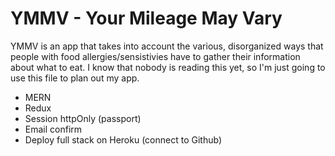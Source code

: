 # YMMV - Your Mileage May Vary

YMMV is an app that takes into account the various, disorganized ways that people with food allergies/sensistivies have to gather their information about what to eat. I know that nobody is reading this yet, so I'm just going to use this file to plan out my app.

- MERN
- Redux
- Session httpOnly (passport)
- Email confirm
- Deploy full stack on Heroku (connect to Github)